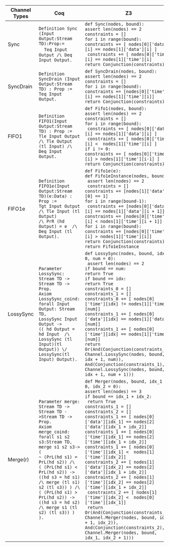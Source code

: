 | Channel Types  | Coq | Z3 |
|---|-----|----|
| Sync | `Definition Sync (Input Output:Stream TD):Prop:=`<br> &nbsp; &nbsp; `Teq Input Output /\ Deq Input Output.` | `def Sync(nodes, bound):`<br>`assert len(nodes) == 2`<br>`constraints = []`<br>`for i in range(bound):`<br>`constraints += [ nodes[0]['data'][i] == nodes[1]['data'][i] ]`<br>` constraints += [ nodes[0]['time'][i] == nodes[1]['time'][i]`<br>`return Conjunction(constraints)` |
| SyncDrain | `Definition SyncDrain (Input Output:Stream TD) : Prop :=`<br>`Teq Input Output.` | `def SyncDrain(nodes, bound):`<br> `assert len(nodes) == 2`<br> `constraints = []`<br> `for i in range(bound):`<br>`constraints += [nodes[0]['time'][i] == nodes[1]['time'][i]]`<br> ` return Conjunction(constraints) `|
| FIFO1 | `Definition FIFO1(Input Output:Stream TD) : Prop :=`<br>`Tle Input Output /\ Tle Output (tl Input) /\ Deq Input Output.` |     `def Fifo1(nodes, bound):`<br> `assert len(nodes) == 2`<br> `constraints = []`<br>`for i in range(bound):`<br>` constraints += [ nodes[0]['data'][i] == nodes[1]['data'][i] ]`<br> ` constraints += [ nodes[0]['time'][i] <  nodes[1]['time'][i] ]`<br> `if i != 0:`<br>`constraints += [ nodes[0]['time'][i] > nodes[1]['time'][i-1] ]`<br> `return Conjunction(constraints)` |
| FIFO1e | `Definition FIFO1e(Input Output:Stream TD)(e:Data) : Prop :=`<br> `Tgt Input Output /\ Tle Input (tl Output)`<br>`/\ PrR (hd`  `Output) = e  /\ Deq Input (tl Output).` |  `def Fifo1e(e):`<br>`def Fifo1eInstance(nodes, bound):`<br> ` assert len(nodes) == 2`<br> ` constraints = []`<br> `constraints += [nodes[1]['data'][0] == 1]`<br> `for i in range(bound-1):`<br>  ` constraints += [nodes[0]['data'][i] == nodes[1]['data'][i + 1]]`<br>`constraints += [nodes[0]['time'][i] < nodes[1]['time'][i + 1]]`<br> `for i in range(bound):`<br>`constraints += [nodes[0]['time'][i] > nodes[1]['time'][i]]`<br> `return Conjunction(constraints)`<br> ` return Fifo1eInstance `|
| LossySync | `Parameter LossySync: Stream TD -> Stream TD -> Prop.`<br>`Axiom LossySync_coind: forall Input Output: Stream TD,`<br>`LossySync Input Output ->`<br>`(( hd Output = hd Input  /\ LossySync (tl Input)(tl Output)) \/`<br>`LossySync(tl Input) Output).`| `def LossySync(nodes, bound, idx = 0, num = 0):`<br> ` assert len(nodes) == 2`<br>`if bound == num:`<br>   `return True`<br> `if bound == idx:`<br>   `return True`<br> `constraints_0 = []`<br>  `constraints_1 = []`<br>  `constraints_0 += [ nodes[0]['time'][idx] != nodes[1]['time'][num]]  `<br> `constraints_1 += [ nodes[0]['data'][idx] == nodes[1]['data'][num]]`<br>`constraints_1 += [ nodes[0]['time'][idx] == nodes[1]['time'][num]]`<br>`return Or(And(Conjunction(constraints_0), Channel.LossySync(nodes, bound, idx + 1, num)),`<br> `And(Conjunction(constraints_1), Channel.LossySync(nodes, bound, idx + 1, num + 1)))` |
| Merge(r) | `Parameter merge: Stream TD -> Stream TD ->Stream TD -> Prop.`<br>`Axiom merge_coind:`<br>`forall s1 s2 s3:Stream TD,`<br> `merge s1 s2 s3-> (`<br> `~ (PrL(hd s1) = PrL(hd s2)) /\`<br>`( (PrL(hd s1) < PrL(hd s2)) -> ((hd s3 = hd s1)  /\ merge (tl s1) s2 (tl s3)) ) /\ `<br> `( (PrL(hd s1) > PrL(hd s2)) -> ((hd s3 = hd s2)  /\ merge s1 (tl s2) (tl s3)) ) ). `| `def Merger(nodes, bound, idx_1 = 0, idx_2 = 0):`<br>`assert len(nodes) == 3`<br>   `if bound == idx_1 + idx_2:`<br>   ` return True`<br>     `constraints_1 = []`<br> `constraints_2 = []`<br>     `constraints_1 += [ nodes[0]['data'][idx_1] == nodes[2]['data'][idx_1 + idx_2]]`<br>    `constraints_1 += [ nodes[0]['time'][idx_1] == nodes[2]['time'][idx_1 + idx_2]]`<br> `constraints_1 += [ nodes[0]['time'][idx_1] <  nodes[1]['time'][idx_2]]`<br> `constraints_2 += [ nodes[1]['data'][idx_2] == nodes[2]['data'][idx_1 + idx_2]]`<br>     `constraints_2 += [ nodes[1]['time'][idx_2] == nodes[2]['time'][idx_1 + idx_2]]`<br>    ` constraints_2 += [ nodes[1]['time'][idx_2] <  nodes[0]['time'][idx_1]]`<br>  ` return Or(And(Conjunction(constraints_1), Channel.Merger(nodes, bound, idx_1 + 1, idx_2)),`<br>          `And(Conjunction(constraints_2), Channel.Merger(nodes, bound, idx_1, idx_2 + 1)))` |
